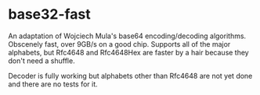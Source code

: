 # base32-fast

An adaptation of Wojciech Mula's base64 encoding/decoding algorithms. Obscenely
fast, over 9GB/s on a good chip. Supports all of the major alphabets, but
Rfc4648 and Rfc4648Hex are faster by a hair because they don't need a shuffle.

Decoder is fully working but alphabets other than Rfc4648 are not yet done and
there are no tests for it.
